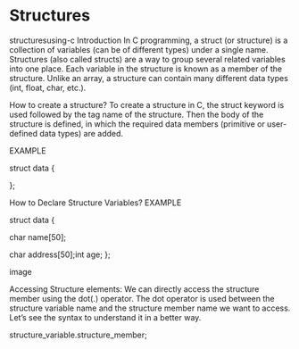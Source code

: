 # Structures
structuresusing-c
Introduction
In C programming, a struct (or structure) is a collection of variables (can be of different types) under a single name. Structures (also called structs) are a way to group several related variables into one place. Each variable in the structure is known as a member of the structure. Unlike an array, a structure can contain many different data types (int, float, char, etc.).

How to create a structure?
To create a structure in C, the struct keyword is used followed by the tag name of the structure. Then the body of the structure is defined, in which the required data members (primitive or user-defined data types) are added.

EXAMPLE

struct data {

};

How to Declare Structure Variables?
EXAMPLE

struct data {

  char name[50];
  
  char address[50];int age;
};

image

Accessing Structure elements:
We can directly access the structure member using the dot(.) operator. The dot operator is used between the structure variable name and the structure member name we want to access. Let’s see the syntax to understand it in a better way.

structure_variable.structure_member;
